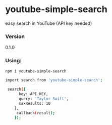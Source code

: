 # youtube-simple-search
easy search in YouTube (API key needed)

### Version
0.1.0

### Using:
```sh
npm i youtube-simple-search
```


```sh
import search from 'youtube-simple-search';

 search({
      key: API_KEY,
      query: 'Taylor Swift',
      maxResults: 10
    },
     callback(result);
    });
```
